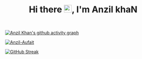 
<h1 align="center">Hi there <img src="https://media.giphy.com/media/hvRJCLFzcasrR4ia7z/giphy.gif" width="25px">, I'm Anzil khaN</h1>
<!-- <h3 align="center">A passionate frontend developer from India</h3> -->

<br>


[![Anzil Khan's github activity graph](https://github-readme-activity-graph.vercel.app/graph?username=anzil-aufait&custom_title=Anzil%20Khan's%20Contribuition%20Grapgh&hide_title=true&height=320&bg_color=282c34&color=e4bf7a&line=e06c6a&point=8eb573&area_color=abb2bf&area=true&hide_border=true&radius=8)](https://github.com/anzil-aufait/github-readme-activity-graph)

<p align="left"> <a href="https://github.com/ryo-ma/github-profile-trophy"><img src="https://github-profile-trophy.vercel.app/?username=anzil-aufait&theme=onedark&margin-w=16&no-frame=true&column=7" alt="Anzil-Aufait" /></a> </p>

<!-- <p><img align="center" src="https://github-readme-streak-stats.herokuapp.com/?user=anzil-aufait&theme=onedark" alt="Anzil-Aufait" /></p> -->

[![GitHub Streak](https://streak-stats.demolab.com?user=Anzil-Aufait&theme=onedark&hide_border=true&border_radius=8&date_format=j%20M%5B%20Y%5D)](https://git.io/streak-stats)



<!-- <p align="left"> <a href="https://github.com/ryo-ma/github-profile-trophy"><img src="https://github-profile-trophy.vercel.app/?username=anzil-aufait&theme=onedark&margin-w=18&no-frame=false" alt="Anzil-Aufait" /></a> </p> -->

<!-- <p><img align="center" src="https://github-readme-streak-stats.herokuapp.com/?user=anzil-aufait&theme=onedark" alt="Anzil-Aufait" /></p> -->

<!-- [![GitHub Streak](https://streak-stats.demolab.com?user=Anzil-Aufait&theme=onedark&hide_border=false&border_radius=8&date_format=j%20M%5B%20Y%5D)](https://git.io/streak-stats) -->

<!-- <p align="left">
  <img src="https://github-readme-stats-sigma-five.vercel.app/api/top-langs?username=anzil-aufait&show_icons=true&locale=en&layout=compact&theme=onedark" alt="Anzil Khan" />
</p> -->

<!-- <p align="left"> <img src="https://github-readme-stats.vercel.app/api?username=Anzil-Aufait&show_icons=true&theme=gotham" alt="Anzil-Aufait" />
<p><img align="center" src="https://github-readme-stats.vercel.app/api?username=anzil-aufait&show_icons=true&locale=en" alt="Anzil-Aufait" /></p>-->
